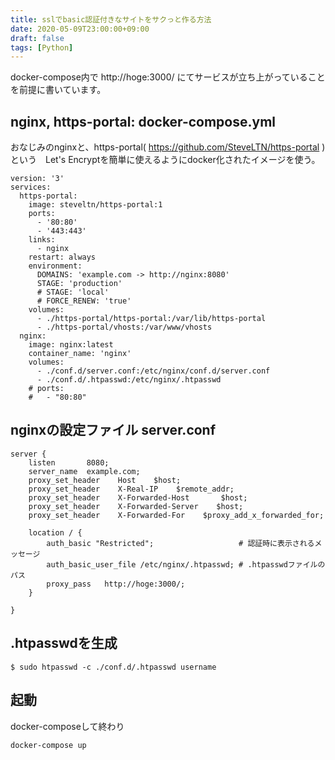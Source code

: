 ```yaml
---
title: sslでbasic認証付きなサイトをサクっと作る方法
date: 2020-05-09T23:00:00+09:00
draft: false
tags: [Python]
---
```


docker-compose内で http://hoge:3000/ にてサービスが立ち上がっていることを前提に書いています。

## nginx, https-portal: docker-compose.yml
おなじみのnginxと、https-portal( https://github.com/SteveLTN/https-portal ) という　Let's Encryptを簡単に使えるようにdocker化されたイメージを使う。

```
version: '3'
services:
  https-portal:
    image: steveltn/https-portal:1
    ports:
      - '80:80'
      - '443:443'
    links:
      - nginx
    restart: always
    environment:
      DOMAINS: 'example.com -> http://nginx:8080'
      STAGE: 'production'
      # STAGE: 'local'
      # FORCE_RENEW: 'true'
    volumes:
      - ./https-portal/https-portal:/var/lib/https-portal
      - ./https-portal/vhosts:/var/www/vhosts
  nginx:
    image: nginx:latest
    container_name: 'nginx'
    volumes:
      - ./conf.d/server.conf:/etc/nginx/conf.d/server.conf
      - ./conf.d/.htpasswd:/etc/nginx/.htpasswd
    # ports:
    #   - "80:80"
```

## nginxの設定ファイル server.conf
```
server {
    listen       8080;
    server_name  example.com;
    proxy_set_header    Host    $host;
    proxy_set_header    X-Real-IP    $remote_addr;
    proxy_set_header    X-Forwarded-Host       $host;
    proxy_set_header    X-Forwarded-Server    $host;
    proxy_set_header    X-Forwarded-For    $proxy_add_x_forwarded_for;

    location / {
        auth_basic "Restricted";                   # 認証時に表示されるメッセージ
        auth_basic_user_file /etc/nginx/.htpasswd; # .htpasswdファイルのパス
        proxy_pass   http://hoge:3000/;
    }

}
```

## .htpasswdを生成
```
$ sudo htpasswd -c ./conf.d/.htpasswd username
```

## 起動
docker-composeして終わり
```
docker-compose up
```
